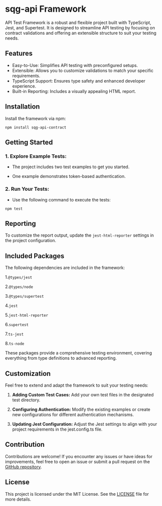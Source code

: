 # sqg-api Framework

API Test Framework is a robust and flexible project built with TypeScript, Jest, and Supertest. It is designed to streamline API testing by focusing on contract validations and offering an extensible structure to suit your testing needs.

## Features

- Easy-to-Use: Simplifies API testing with preconfigured setups.
- Extensible: Allows you to customize validations to match your specific requirements.
- TypeScript Support: Ensures type safety and enhanced developer experience.
- Built-in Reporting: Includes a visually appealing HTML report.

## Installation
Install the framework via npm:

```
npm install sqg-api-contract
```

## Getting Started

### 1. Explore Example Tests:

- The project includes two test examples to get you started.

-  One example demonstrates token-based authentication.

### 2. Run Your Tests:

-  Use the following command to execute the tests:
   
```
npm test
```

## Reporting

To customize the report output, update the ```jest-html-reporter``` settings in the project configuration.

## Included Packages

The following dependencies are included in the framework:

1.```@types/jest```

2.```@types/node```

3.```@types/supertest```

4.```jest```

5.```jest-html-reporter```

6.```supertest```

7.```ts-jest```

8.```ts-node```

These packages provide a comprehensive testing environment, covering everything from type definitions to advanced reporting.

## Customization

Feel free to extend and adapt the framework to suit your testing needs:

1. **Adding Custom Test Cases:** Add your own test files in the designated test directory.

2. **Configuring Authentication:** Modify the existing examples or create new configurations for different authentication mechanisms.

3. **Updating Jest Configuration:** Adjust the Jest settings to align with your project requirements in the jest.config.ts file.

## Contribution

Contributions are welcome! If you encounter any issues or have ideas for improvements, feel free to open an issue or submit a pull request on the [GitHub repository](https://github.com/AlexAlexandreAlves/api-test-framework).

## License

This project is licensed under the MIT License. See the [LICENSE](https://github.com/AlexAlexandreAlves/api-test-framework/blob/master/LICENSE) file for more details.